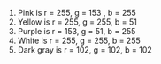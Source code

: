 1. Pink is r = 255, g = 153 , b = 255
2. Yellow is r = 255, g = 255, b = 51
3. Purple is r = 153, g = 51, b = 255
4. White is r = 255, g = 255, b = 255
5. Dark gray is r = 102, g = 102, b = 102